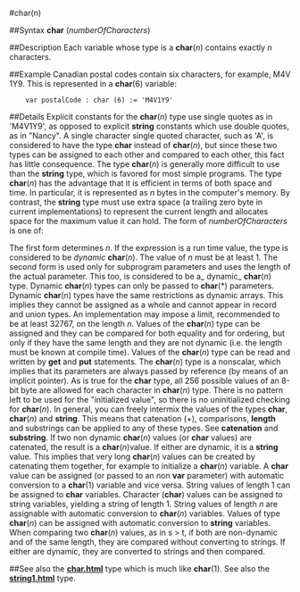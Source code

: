 
#char(n)

##Syntax
**char** (_numberOfCharacters_)



##Description
Each variable whose type is a **char**(_n_) contains exactly _n_ characters.



##Example
Canadian postal codes contain six characters, for example, M4V 1Y9. This is represented in a **char**(6) variable:


        var postalCode : char (6) := 'M4V1Y9'
##Details
Explicit constants for the **char**(_n_) type use single quotes as in 'M4V1Y9', as opposed to explicit **string** constants which use double quotes, as in "Nancy". A single character single quoted character, such as 'A', is considered to have the type **char** instead of **char**(_n_), but since these two types can be assigned to each other and compared to each other, this fact has little consequence.
The type **char**(_n_) is generally more difficult to use than the **string** type, which is favored for most simple programs. The type **char**(_n_) has the advantage that it is efficient in terms of both space and time. In particular, it is represented as _n_ bytes in the computer's memory. By contrast, the **string** type must use extra space (a trailing zero byte in current implementations) to represent the current length and allocates space for the maximum value it can hold.
The form of _numberOfCharacters_ is one of:




The first form determines _n_. If the expression is a run time value, the type is considered to be _dynamic_ **char**(_n_). The value of _n_ must be at least 1. The second form is used only for subprogram parameters and uses the length of the actual parameter. This too, is considered to be a_ dynamic_ **char**(_n_) type. Dynamic **char**(_n_) types can only be passed to **char**(*) parameters. Dynamic **char**(_n_) types have the same restrictions as dynamic arrays. This implies they cannot be assigned as a whole and cannot appear in record and union types.
An implementation may impose a limit, recommended to be at least 32767, on the length _n_.
Values of the **char**(_n_) type can be assigned and they can be compared for both equality and for ordering, but only if they have the same length and they are not dynamic (i.e. the length must be known at compile time).
Values of the **char**(_n_) type can be read and written by **get** and **put** statements.
The **char**(_n_) type is a nonscalar, which implies that its parameters are always passed by reference (by means of an implicit pointer).
As is true for the **char** type, all 256 possible values of an 8-bit byte are allowed for each character in **char**(_n_) type. There is no pattern left to be used for the "initialized value", so there is no uninitialized checking for **char**(_n_).
In general, you can freely intermix the values of the types **char**, **char**(_n_) and **string**. This means that catenation (+), comparisons, **length** and substrings can be applied to any of these types. See **catenation** and **substring**. If two non dynamic **char**(_n_) values (or **char** values) are catenated, the result is a **char**(_n_)value. If either are dynamic,  it is a **string** value. This implies that very long **char**(_n_) values can be created by catenating them together, for example to initialize a **char**(_n_) variable.
A **char** value can be assigned (or passed to an non **var** parameter) with automatic conversion to a **char**(1) variable and vice versa. String values of length 1 can be assigned to **char** variables. Character (**char**) values can be assigned to string variables, yielding a string of length 1. String values of length _n_ are assignable with automatic conversion to **char**(_n_) variables. Values of type **char**(_n_) can be assigned with automatic conversion to **string** variables.
When comparing two **char**(_n_) values, as in s > t, if both are non-dynamic and of the same length, they are compared without converting to strings. If either are dynamic, they are converted to strings and then compared.



##See also
the **[char.html](char)** type which is much like **char**(1). See also the **[string1.html](string)** type.


